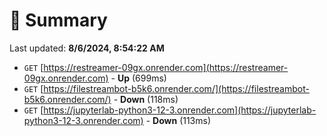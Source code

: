 # 📖 Summary
Last updated: **8/6/2024, 8:54:22 AM**

- `GET` [https://restreamer-09gx.onrender.com](https://restreamer-09gx.onrender.com) - **Up** (699ms)
- `GET` [https://filestreambot-b5k6.onrender.com/](https://filestreambot-b5k6.onrender.com/) - **Down** (118ms)
- `GET` [https://jupyterlab-python3-12-3.onrender.com](https://jupyterlab-python3-12-3.onrender.com) - **Down** (113ms)

